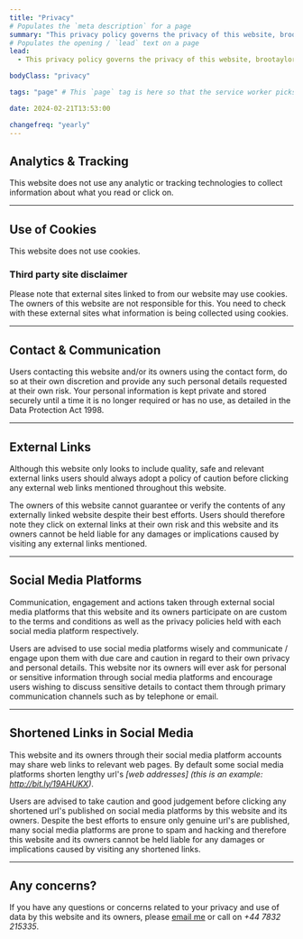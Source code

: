 ```yaml
---
title: "Privacy"
# Populates the `meta description` for a page
summary: "This privacy policy governs the privacy of this website, brootaylor.com, and its users who choose to use it."
# Populates the opening / `lead` text on a page
lead:
  - This privacy policy governs the privacy of this website, brootaylor.com, and its users who choose to use it.

bodyClass: "privacy"

tags: "page" # This `page` tag is here so that the service worker picks them up. These pages are picked up in the `mainnav` or `footernav` loops

date: 2024-02-21T13:53:00

changefreq: "yearly"
---
```


## Analytics & Tracking

This website does not use any analytic or tracking technologies to collect information about what you read or click on.

---

## Use of Cookies

This website does not use cookies.

### Third party site disclaimer

Please note that external sites linked to from our website may use cookies. The owners of this website are not responsible for this. You need to check with these external sites what information is being collected using cookies.

---

## Contact & Communication

Users contacting this website and/or its owners using the contact form, do so at their own discretion and provide any such personal details requested at their own risk. Your personal information is kept private and stored securely until a time it is no longer required or has no use, as detailed in the Data Protection Act 1998.

---

## External Links

Although this website only looks to include quality, safe and relevant external links users should always adopt a policy of caution before clicking any external web links mentioned throughout this website.

The owners of this website cannot guarantee or verify the contents of any externally linked website despite their best efforts. Users should therefore note they click on external links at their own risk and this website and its owners cannot be held liable for any damages or implications caused by visiting any external links mentioned.

---

## Social Media Platforms

Communication, engagement and actions taken through external social media platforms that this website and its owners participate on are custom to the terms and conditions as well as the privacy policies held with each social media platform respectively.

Users are advised to use social media platforms wisely and communicate / engage upon them with due care and caution in regard to their own privacy and personal details. This website nor its owners will ever ask for personal or sensitive information through social media platforms and encourage users wishing to discuss sensitive details to contact them through primary communication channels such as by telephone or email.

---

## Shortened Links in Social Media

This website and its owners through their social media platform accounts may share web links to relevant web pages. By default some social media platforms shorten lengthy url's *[web addresses] (this is an example: http://bit.ly/19AHUKX)*.

Users are advised to take caution and good judgement before clicking any shortened url's published on social media platforms by this website and its owners. Despite the best efforts to ensure only genuine url's are published, many social media platforms are prone to spam and hacking and therefore this website and its owners cannot be held liable for any damages or implications caused by visiting any shortened links.

---

## Any concerns?

If you have any questions or concerns related to your privacy and use of data by this website and its owners, please [email me](/contact) or call on *+44 7832 215335*.
